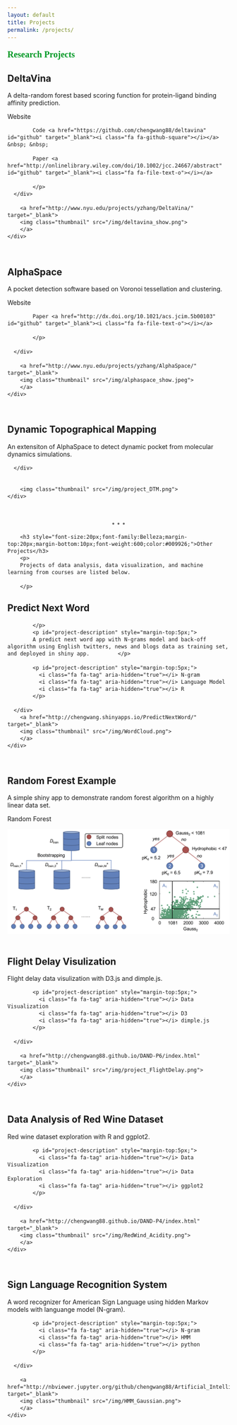 ```yaml
---
layout: default
title: Projects
permalink: /projects/
---
```


<div class="row">
        <h3 style="font-size:20px;font-family:Belleza;margin-top:20px;margin-bottom:10px;font-weight:600; color:#009926;">Research Projects</h3>


  <div id="project-content">
      <div id="project-text">
            <h2 id="project-description">DeltaVina</h2>
            <p id="project-description" style="margin-top:5px;">
            A delta-random forest based scoring function for protein-ligand binding affinity prediction.
            </p>
            <p id="project-description" style="margin-top:5px;">
            Website <a href="https://www.nyu.edu/projects/yzhang/DeltaVina/" id="github" target="_blank"><i class="fa fa-external-link" aria-hidden="true"></i></a> &nbsp; &nbsp; 
            
            Code <a href="https://github.com/chengwang88/deltavina" id="github" target="_blank"><i class="fa fa-github-square"></i></a>  &nbsp; &nbsp; 

            Paper <a href="http://onlinelibrary.wiley.com/doi/10.1002/jcc.24667/abstract" id="github" target="_blank"><i class="fa fa-file-text-o"></i></a>

            </p>
      </div>
      
        <a href="http://www.nyu.edu/projects/yzhang/DeltaVina/" target="_blank">
        <img class="thumbnail" src="/img/deltavina_show.png"> 
        </a>
    </div>

<br>

  <div id="project-content">
      <div id="project-text">
            <h2  id="project-description">AlphaSpace</h2>
            <p id="project-description" style="margin-top:5px;">
            A pocket detection software based on Voronoi tessellation and clustering.
            </p>
            <p id="project-description" style="margin-top:5px;">
            Website <a href="http://www.nyu.edu/projects/yzhang/AlphaSpace/"  id="github" target="_blank"><i class="fa fa-external-link" aria-hidden="true"></i></a> &nbsp; &nbsp; 
            
            Paper <a href="http://dx.doi.org/10.1021/acs.jcim.5b00103" id="github" target="_blank"><i class="fa fa-file-text-o"></i></a>

            </p>

      </div>
      
        <a href="http://www.nyu.edu/projects/yzhang/AlphaSpace/" target="_blank">
        <img class="thumbnail" src="/img/alphaspace_show.jpeg"> 
        </a>
    </div>

<br>

  <div id="project-content">
      <div id="project-text">
            <h2  id="project-description">Dynamic Topographical Mapping</h2>
            <p id="project-description" style="margin-top:5px;">
            An extensiton of AlphaSpace to detect dynamic pocket from molecular dynamics simulations.
            </p>

      </div>
      
        
        <img class="thumbnail" src="/img/project_DTM.png"> 
    </div>


<div class="row">
    <br>
		<p style="text-align:center;color:#666;">• • •</p>
</div>



        <h3 style="font-size:20px;font-family:Belleza;margin-top:20px;margin-bottom:10px;font-weight:600;color:#009926;">Other Projects</h3>
        <p>
        Projects of data analysis, data visualization, and machine learning from courses are listed below.

        </p>


  <div id="project-content">
      <div id="project-text">
            <h2 id="project-description">Predict Next Word</h2>
            <p id="project-description" style="margin-top:5px;">
           
            </p>
            <p id="project-description" style="margin-top:5px;">
            A predict next word app with N-grams model and back-off algorithm using English twitters, news and blogs data as training set, and deployed in shiny app.         </p>

            <p id="project-description" style="margin-top:5px;">
              <i class="fa fa-tag" aria-hidden="true"></i> N-gram 
              <i class="fa fa-tag" aria-hidden="true"></i> Language Model
              <i class="fa fa-tag" aria-hidden="true"></i> R
            </p>

      </div>
        <a href="http://chengwang.shinyapps.io/PredictNextWord/" target="_blank">
        <img class="thumbnail" src="/img/WordCloud.png"> 
        </a>
    </div>

<br>

  <div id="project-content">
      <div id="project-text">
            <h2 id="project-description">Random Forest Example</h2>
            <p id="project-description" style="margin-top:5px;">
           A simple shiny app to demonstrate random forest algorithm on a highly linear data set. 
           </p>
            <p id="project-description" style="margin-top:5px;">
              <i class="fa fa-tag" aria-hidden="true"></i> Random Forest
            </p>
      </div>
        <a href="http://chengwang.shinyapps.io/RFapp/" target="_blank">
        <img class="thumbnail" src="/img/project_RFDemo.png"> 
        </a>
    </div>

<br>


  <div id="project-content">
      <div id="project-text">
            <h2 id="project-description">Flight Delay Visulization</h2>
            <p id="project-description" style="margin-top:5px;">
              Flight delay data visulization with D3.js and dimple.js.           
            </p>
            
            <p id="project-description" style="margin-top:5px;">
              <i class="fa fa-tag" aria-hidden="true"></i> Data Visualization 
              <i class="fa fa-tag" aria-hidden="true"></i> D3
              <i class="fa fa-tag" aria-hidden="true"></i> dimple.js
            </p>

      </div>
      
        <a href="http://chengwang88.github.io/DAND-P6/index.html" target="_blank">
        <img class="thumbnail" src="/img/project_FlightDelay.png"> 
        </a>
    </div>


<br>



  <div id="project-content">
      <div id="project-text">
            <h2 id="project-description">Data Analysis of Red Wine Dataset</h2>
            <p id="project-description" style="margin-top:5px;">
              Red wine dataset exploration with R and ggplot2.           
            </p>
            
            <p id="project-description" style="margin-top:5px;">
              <i class="fa fa-tag" aria-hidden="true"></i> Data Visualization 
              <i class="fa fa-tag" aria-hidden="true"></i> Data Exploration
              <i class="fa fa-tag" aria-hidden="true"></i> ggplot2
            </p>

      </div>
      
        <a href="http://chengwang88.github.io/DAND-P4/index.html" target="_blank">
        <img class="thumbnail" src="/img/RedWind_Acidity.png"> 
        </a>
    </div>



<br>


  <div id="project-content">
      <div id="project-text">
            <h2 id="project-description">Sign Language Recognition System</h2>
            <p id="project-description" style="margin-top:5px;">
              A word recognizer for American Sign Language using hidden Markov models with 
              languange model (N-gram).          
            </p>
            
            <p id="project-description" style="margin-top:5px;">
              <i class="fa fa-tag" aria-hidden="true"></i> N-gram
              <i class="fa fa-tag" aria-hidden="true"></i> HMM
              <i class="fa fa-tag" aria-hidden="true"></i> python
            </p>

      </div>
      
        <a href="http://nbviewer.jupyter.org/github/chengwang88/Artificial_Intelligence_Projects/blob/master/p4_recognizer/asl_recognizer.ipynb" target="_blank">
        <img class="thumbnail" src="/img/HMM_Gaussian.png"> 
        </a>
    </div>



<br>
<br>


</div>
